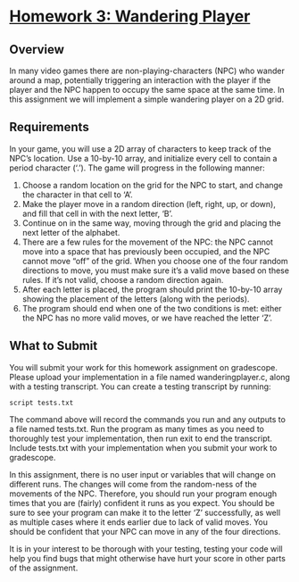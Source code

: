 # [Homework 3: Wandering Player](https://eikmeier.sites.grinnell.edu/csc-161-fall-2024/hw/03-wandering-player/)

## Overview

In many video games there are non-playing-characters (NPC) who wander around a map, potentially triggering an interaction with the player if the player and the NPC happen to occupy the same space at the same time. In this assignment we will implement a simple wandering player on a 2D grid.

## Requirements

In your game, you will use a 2D array of characters to keep track of the NPC’s location. Use a 10-by-10 array, and initialize every cell to contain a period character (‘.’). The game will progress in the following manner:

1. Choose a random location on the grid for the NPC to start, and change the character in that cell to ‘A’.
2. Make the player move in a random direction (left, right, up, or down), and fill that cell in with the next letter, ‘B’.
3. Continue on in the same way, moving through the grid and placing the next letter of the alphabet.
4. There are a few rules for the movement of the NPC: the NPC cannot move into a space that has previously been occupied, and the NPC cannot move “off” of the grid. When you choose one of the four random directions to move, you must make sure it’s a valid move based on these rules. If it’s not valid, choose a random direction again.
5. After each letter is placed, the program should print the 10-by-10 array showing the placement of the letters (along with the periods).
6. The program should end when one of the two conditions is met: either the NPC has no more valid moves, or we have reached the letter ‘Z’.

## What to Submit

You will submit your work for this homework assignment on gradescope. Please upload your implementation in a file named wanderingplayer.c, along with a testing transcript. You can create a testing transcript by running:

`script tests.txt`

The command above will record the commands you run and any outputs to a file named tests.txt. Run the program as many times as you need to thoroughly test your implementation, then run exit to end the transcript. Include tests.txt with your implementation when you submit your work to gradescope.

In this assignment, there is no user input or variables that will change on different runs. The changes will come from the random-ness of the movements of the NPC. Therefore, you should run your program enough times that you are (fairly) confident it runs as you expect. You should be sure to see your program can make it to the letter ‘Z’ successfully, as well as multiple cases where it ends earlier due to lack of valid moves. You should be confident that your NPC can move in any of the four directions.

It is in your interest to be thorough with your testing, testing your code will help you find bugs that might otherwise have hurt your score in other parts of the assignment.
